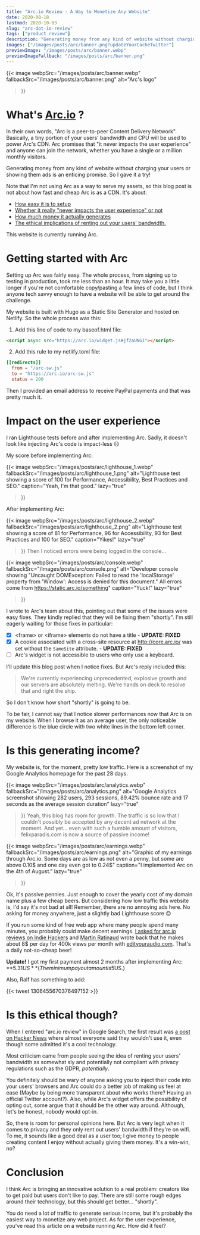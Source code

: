 ```yaml
---
title: "Arc.io Review - A Way to Monetize Any Website"
date: 2020-08-18
lastmod: 2020-10-03
slug: "arc-dot-io-review" 
tags: ["product review"]
description: "Generating money from any kind of website without charging your users or showing them ads is an enticing promise. Arc promises that \"it never impacts the user experience\" and anyone can join the network..."
images: ["/images/posts/arc/banner.png?updateYourCacheTwitter"]
previewImage: "/images/posts/arc/banner.webp"
previewImageFallback: "/images/posts/arc/banner.png"
---
```


{{< image 
    webpSrc="/images/posts/arc/banner.webp" 
    fallbackSrc="/images/posts/arc/banner.png"
    alt="Arc's logo"
>}}
# What's [Arc.io](https://arc.io/) ?

In their own words, "Arc is a peer-to-peer Content Delivery Network". Basically, a tiny portion of your users' bandwidth and CPU will be used to power Arc's CDN. Arc promises that "it never impacts the user experience" and anyone can join the network, whether you have a single or a million monthly visitors.

Generating money from any kind of website without charging your users or showing them ads is an enticing promise. So I gave it a try!

Note that I'm not using Arc as a way to serve my assets, so this blog post is not about how fast and cheap Arc is as a CDN. It's about: 
- [How easy it is to setup ](#getting-started-with-arc)
- [Whether it really "never impacts the user experience" or not ](#impact-on-the-user-experience)
- [How much money it actually generates ](#is-this-generating-income)
- [The ethical implications of renting out your users' bandwidth.](#is-this-ethical-though)

This website is currently running Arc.

# Getting started with Arc

Setting up Arc was fairly easy. The whole process, from signing up to testing in production, took me less than an hour. It may take you a little longer if you're not comfortable copy/pasting a few lines of code, but I think anyone tech savvy enough to have a website will be able to get around the challenge. 

My website is built with Hugo as a Static Site Generator and hosted on Netlify. So the whole process was this:

1. Add this line of code to my baseof.html file:

```html
<script async src="https://arc.io/widget.js#jf2aUNG1"></script>
```

2. Add this rule to my netlify.toml file:
```toml
[[redirects]]
  from = "/arc-sw.js"
  to = "https://arc.io/arc-sw.js"  
  status = 200
```

Then I provided an email address to receive PayPal payments and that was pretty much it.

# Impact on the user experience

I ran Lighthouse tests before and after implementing Arc. Sadly, it doesn't look like injecting Arc's code is impact-less ☹️

My score before implementing Arc:

{{< image 
    webpSrc="/images/posts/arc/lighthouse_1.webp" 
    fallbackSrc="/images/posts/arc/lighthouse_1.png"
    alt="Lighthouse test showing a score of 100 for Performance, Accessibility, Best Practices and SEO."
    caption="Yeah, I'm that good."
    lazy="true"
>}}

After implementing Arc:

{{< image 
    webpSrc="/images/posts/arc/lighthouse_2.webp" 
    fallbackSrc="/images/posts/arc/lighthouse_2.png"
    alt="Lighthouse test showing a score of 81 for Performance, 96 for Accessibility, 93 for Best Practices and 100 for SEO."
    caption="Yikes!"
    lazy="true"
>}}
Then I noticed errors were being logged in the console...

{{< image 
    webpSrc="/images/posts/arc/console.webp"
    fallbackSrc="/images/posts/arc/console.png"
    alt="Developer console showing \"Uncaught DOMException: Failed to read the 'localStorage' property from 'Window': Access is denied for this document.\" All errors come from https://static.arc.io/something"
    caption="Yuck!"
    lazy="true"
>}}

I wrote to Arc's team about this, pointing out that some of the issues were easy fixes. They kindly replied that they will be fixing them "shortly".  I'm still eagerly waiting for those fixes in particular:

- [x] \<frame\> or \<iframe\> elements do not have a title - **UPDATE: FIXED**
- [x] A cookie associated with a cross-site resource at http://core.arc.io/ was set without the `SameSite` attribute. - **UPDATE: FIXED**
- [ ] Arc's widget is not accessible to users who only use a keyboard. 

I'll update this blog post when I notice fixes. But Arc's reply included this:
> We're currently experiencing unprecedented, explosive growth and our servers are absolutely melting. We're  hands on deck to resolve that and right the ship.

So I don't know how short "shortly" is going to be.

To be fair, I cannot say that I notice slower performances now that Arc is on my website. When I browse it as an average user, the only noticeable difference is the blue circle with two white lines in the bottom left corner. 

# Is this generating income?

My website is, for the moment, pretty low traffic. Here is a screenshot of my Google Analytics homepage for the past 28 days.

{{< image 
    webpSrc="/images/posts/arc/analytics.webp" 
    fallbackSrc="/images/posts/arc/analytics.png"
    alt="Google Analytics screenshot showing 282 users, 293 sessions, 89.42% bounce rate and 17 seconds as the average session duration"
    lazy="true"
>}}
Yeah, this blog has room for growth. The traffic is so low that I couldn't possibly be accepted by any decent ad network at the moment. And yet... even with such a humble amount of visitors, felixparadis.com is now a source of passive income!

{{< image 
    webpSrc="/images/posts/arc/earnings.webp" 
    fallbackSrc="/images/posts/arc/earnings.png" 
    alt="Graphic of my earnings through Arc.io. Some days are as low as not even a penny, but some are above 0.10$ and one day even got to 0.24$"
    caption="I implemented Arc on the 4th of August."
    lazy="true"
>}}

Ok, it's passive pennies. Just enough to cover the yearly cost of my domain name plus a few cheap beers. But considering how low traffic this website is, I'd say it's not bad at all! Remember, there are no annoying ads  here. No asking for money anywhere, just a slightly bad Lighthouse score 😐

If you run some kind of free web app where many people spend many minutes, you probably could make decent earnings. [I asked for arc.io reviews on Indie Hackers](https://www.indiehackers.com/post/arcdot-io-reviews-rent-your-users-bandwidth-058c1efe42) and [Martin Ratinaud](https://twitter.com/martinratinaud) wrote back that he makes about 8$ per day for 400k views per month with [edityouraudio.com](https://www.edityouraudio.com/). That's a daily not-so-cheap beer!


**Update!** I got my first payment almost 2 months after implementing Arc: **5.31$US** (The minimum payout amount is 5$US.) 

Also, Ralf has something to add:

{{< tweet 1306455670376497152 >}}

# Is this ethical though?

When I entered "arc.io review" in Google Search, the first result was [a post on Hacker News](https://news.ycombinator.com/item?id=20105509) where almost everyone said they wouldn't use it, even though some admitted it's a cool technology. 

Most criticism came from people seeing the idea of renting your users' bandwidth as somewhat sly and potentially not compliant with privacy regulations such as the GDPR, *potentially*.

You definitely should be wary of anyone asking you to inject their code into your users' browsers and Arc could do a better job of making us feel at ease (Maybe by being more transparent about who works there? Having an official Twitter account?). Also, while Arc's widget offers the possibility of opting out, some argue that it should be the other way around. Although, let's be honest, nobody would opt-in.

So, there is room for personal opinions here. But Arc is very legit when it comes to privacy and they only rent out users' bandwidth if they're on wifi. To me, it sounds like a good deal as a user too; I give money to people creating content I enjoy without actually giving them money. It's a win-win, no?

# Conclusion

I think Arc is bringing an innovative solution to a real problem: creators like to get paid but users don't like to pay. There are still some rough edges around their technology, but this should get better... "shortly".

You do need a lot of traffic to generate serious income, but it's probably the easiest way to monetize any web project. As for the user experience, you've read this article on a website running Arc. How did it feel?


